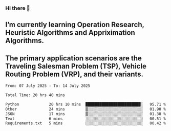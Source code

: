 ### Hi there 👋
## I’m currently learning Operation Research, Heuristic Algorithms and Appriximation Algorithms.
## The primary application scenarios are the Traveling Salesman Problem (TSP), Vehicle Routing Problem (VRP), and their variants.
<!--START_SECTION:waka-->

```txt
From: 07 July 2025 - To: 14 July 2025

Total Time: 20 hrs 40 mins

Python             20 hrs 10 mins  ████████████████████████░   95.71 %
Other              24 mins         ▒░░░░░░░░░░░░░░░░░░░░░░░░   01.90 %
JSON               17 mins         ▒░░░░░░░░░░░░░░░░░░░░░░░░   01.38 %
Text               6 mins          ░░░░░░░░░░░░░░░░░░░░░░░░░   00.51 %
Requirements.txt   5 mins          ░░░░░░░░░░░░░░░░░░░░░░░░░   00.42 %
```

<!--END_SECTION:waka-->
<!--
**Bookervsky/Bookervsky** is a ✨ _special_ ✨ repository because its `README.md` (this file) appears on your GitHub profile.

Here are some ideas to get you started:

- 🔭 I’m currently working on ...
- 🌱 I’m currently learning ...
- 👯 I’m looking to collaborate on ...
- 🤔 I’m looking for help with ...
- 💬 Ask me about ...
- 📫 How to reach me: ...
- 😄 Pronouns: ...
- ⚡ Fun fact: ...
-->
